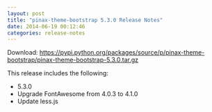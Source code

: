 ```yaml
---
layout: post
title: "pinax-theme-bootstrap 5.3.0 Release Notes"
date: 2014-06-19 00:12:46
categories: release-notes
---
```


Download: <https://pypi.python.org/packages/source/p/pinax-theme-bootstrap/pinax-theme-bootstrap-5.3.0.tar.gz>

This release includes the following:

* 5.3.0
* Upgrade FontAwesome from 4.0.3 to 4.1.0
* Update less.js
